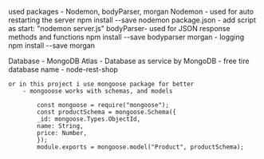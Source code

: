 used packages - Nodemon, bodyParser, morgan 
    Nodemon - used for auto restarting the server
        npm install --save nodemon 
            package.json - add script as start: "nodemon server.js"
    bodyParser- used for JSON response methods and functions
        npm install --save bodyparser
    morgan - logging 
        npm install --save morgan

Database - MongoDB Atlas - Database as service by MongoDB - free tire 
    database name - node-rest-shop 

    or in this project i use mongoose package for better 
        - mongooose works with schemas, and models

            const mongoose = require("mongoose");
            const productSchema = mongoose.Schema({
            _id: mongoose.Types.ObjectId,
            name: String,
            price: Number,
            });
            module.exports = mongoose.model("Product", productSchema);
